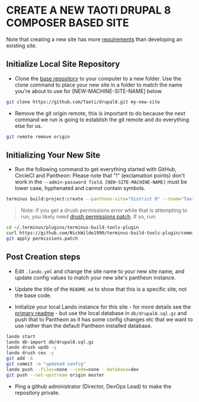 # CREATE A NEW TAOTI DRUPAL 8 COMPOSER BASED SITE
Note that creating a new site has more [requirements](requirements-new-site.md) than developing an existing site.

## Initialize Local Site Repository
- Clone the [base repository](https://github.com/Taoti/drupal8) to your computer to a new folder. Use the clone command
to place your new site in a folder to match the name you're about to use for \[NEW-MACHINE-SITE-NAME\] below.
```bash
git clone https://github.com/Taoti/drupal8.git my-new-site
```

- Remove the git origin remote, this is important to do because the next command we run is going to establish the git
remote and do everything else for us. 
```bash
git remote remove origin
```

## Initializing Your New Site

- Run the following command to get everything started with GitHub, CircleCI and Pantheon:
Please note that "!" (exclamation points) don't work in the `--admin-password field`. `[NEW-SITE-MACHINE-NAME]` must be 
lower case, hyphenated and cannot contain symbols.
```bash
terminus build:project:create --pantheon-site="District 9" --team="Taoti Creative" --org="Taoti" --admin-email="taotiadmin@taoti.com" --admin-password="Taoti1996" --ci=circleci --git=github ./ district-9-d8 --preserve-local-repository
```

> Note: if you get a drush permissions error while that is attempting to run, you likely need [drush permissions patch](
https://github.com/NickWilde1990/terminus-build-tools-plugin/commit/1ed3bfc4d52bc0eafc6b93da8b9cbb4308e28eca). If so,
run:
```bash
cd ~/.terminus/plugins/terminus-build-tools-plugin
curl https://github.com/NickWilde1990/terminus-build-tools-plugin/commit/1ed3bfc4d52bc0eafc6b93da8b9cbb4308e28eca.patch > permissions.patch
git apply permissions.patch
```

## Post Creation steps

- Edit `.lando.yml` and change the site name to your new site name, and update config values to match your new site's
pantheon instance.

- Update the title of the `README.md` to show that this is a specific site, not the base code.
  
- Initialize your local Lando instance for this site - for more details see the [primary readme](../README.md) - but use
the local database in `db/drupal8.sql.gz` and push that to Pantheon as it has some config changes etc that we want to
use rather than the default Pantheon installed database. 

```bash
lando start
lando db-import db/drupal8.sql.gz
lando drush updb -y
lando drush cex -y
git add -A
git commit -m "updated config"
lando push --files=none --code=none --database=dev
git push --set-upstream origin master
```

- Ping a github administrator (Director, DevOps Lead) to make the repository private.
